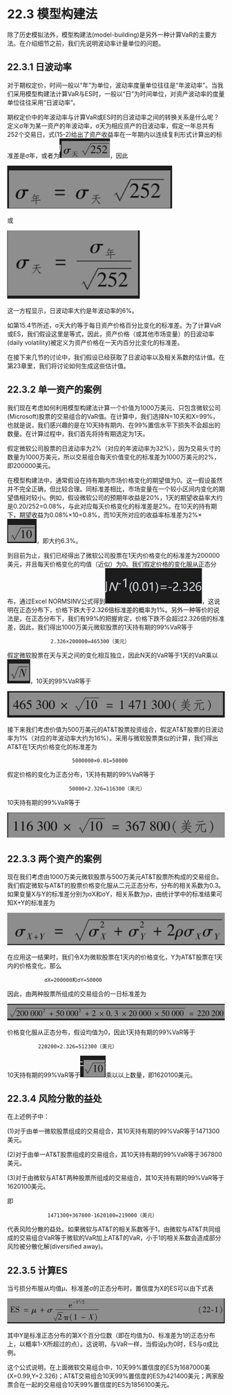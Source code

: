 # 22.3 模型构建法

除了历史模拟法外，模型构建法(model-building)是另外一种计算VaR的主要方法。在介绍细节之前，我们先说明波动率计量单位的问题。

## 22.3.1 日波动率

对于期权定价，时间一般以“年”为单位，波动率度量单位往往是“年波动率”。当我们采用模型构建法计算VaR与ES时，一般以“日”为时间单位，对资产波动率的度量单位往往采用“日波动率”。


期权定价中的年波动率与计算VaR或ES时的日波动率之间的转换关系是什么呢？定义σ年为某一资产的年波动率，σ天为相应资产的日波动率，假定一年总共有252个交易日，式(15-2)给出了资产收益率在一年期内以连续复利形式计算出的标准差是σ年，或者为![](images/2024-03-19-16-37-39.png)，因此

![](images/2024-03-19-16-37-59.png)

或

![](images/2024-03-19-16-38-18.png)

这一方程显示，日波动率大约是年波动率的6%。


如第15.4节所述，σ天大约等于每日资产价格百分比变化的标准差。为了计算VaR或ES，我们假设这里是等式，因此，资产价格（或其他市场变量）的日波动率(daily volatility)被定义为资产价格在一天内百分比变化的标准差。


在接下来几节的讨论中，我们假设已经获取了日波动率以及相关系数的估计值。在第23章里，我们将讨论如何生成这些估计值。

## 22.3.2 单一资产的案例


我们现在考虑如何利用模型构建法计算一个价值为1000万美元、只包含微软公司(Microsoft)股票的交易组合的VaR值。在计算中，我们选择N=10天和X=99%，也就是说，我们感兴趣的是在10天持有期内、在99%置信水平下损失不会超出的数量。在计算过程中，我们首先将持有期选定为1天。

假定微软公司股票的日波动率为2%（对应的年波动率为32%），因为交易头寸的数量为1000万美元，所以交易组合每天价值变化的标准差为1000万美元的2%，即200000美元。


在模型构建法中，通常假设在持有期内市场价格变化的期望值为0。这一假设虽然并不完全正确，但比较合理。同标准差相比，市场变量在一个较小区间内变化的期望值相对较小。例如，假设微软公司的预期年收益是20%，1天的期望收益率大约是0.20/252=0.08%，与此对应每天价格变化的标准差是2%。在10天的持有期下，期望收益为0.08%×10=0.8%，而10天所对应的收益率标准差为2%×![](images/2024-03-19-16-39-38.png)，即大约6.3%。

到目前为止，我们已经得出了微软公司股票在1天内价格变化的标准差为200000美元，并且每天价格变化的均值（近似）为0。我们假定价格的变化服从正态分布，通过Excel NORMSINV公式得到![](images/2024-03-19-16-41-02.png)，这说明在正态分布下，价格下跌大于2.326倍标准差的概率为1%。另外一种等价的说法是，在正态分布下，我们有99%的把握肯定，价格下跌不会超过2.326倍的标准差，因此，我们得出1000万美元微软股票的1天持有期的99%VaR等于

                  2.326×200000=465300（美元）


假定微软股票在天与天之间的变化相互独立，因此N天的VaR等于1天的VaR乘以![](images/2024-03-19-16-41-25.png)，10天的99%VaR等于

![](images/2024-03-19-16-42-03.png)

接下来我们考虑价值为500万美元的AT&T股票投资组合，假定AT&T股票的日波动率为1%（对应的年波动率大约为16%）。采用与微软股票类似的计算，我们得出AT&T在1天内价格变化的标准差为


                         5000000×0.01=50000


假定价格的变化为正态分布，1天持有期的99%VaR等于


                        50000×2.326=116300（美元）


10天持有期的99%VaR等于

![](images/2024-03-19-16-42-56.png)

## 22.3.3 两个资产的案例

现在我们考虑由1000万美元微软股票与500万美元AT&T股票所构成的交易组合。我们假定微软与AT&T的股票价格变化服从二元正态分布，分布的相关系数为0.3。如果变量X与Y的标准差分别为σX和σY，相关系数为ρ，由统计学中的标准结果可知X+Y的标准差为

![](images/2024-03-19-16-43-24.png)

在应用这一结果时，我们令X为微软股票在1天内的价格变化，Y为AT&T股票在1天内的价格变化，那么

                σX=200000和σY=50000

因此，由两种股票所组成的交易组合的一日标准差为

![](images/2024-03-19-16-43-59.png)

价格变化服从正态分布，假设均值为0，因此1天持有期的99%VaR等于


              220200×2.326=512300（美元）


10天持有期的99%VaR等于![](images/2024-03-19-16-45-00.png)乘以以上数量，即1620100美元。

## 22.3.4 风险分散的益处

在上述例子中：

(1)对于由单一微软股票组成的交易组合，其10天持有期的99%VaR等于1471300美元。


(2)对于由单一AT&T股票组成的交易组合，其10天持有期的99%VaR等于367800美元。

(3)对于由微软与AT&T两种股票所组成的交易组合，其10天持有期的99%VaR等于1620100美元。

即


                 1471300+367800-1620100=219000（美元）


代表风险分散的益处。如果微软与AT&T的相关系数等于1，由微软与AT&T共同组成的交易组合VaR等于微软的VaR加上AT&T的VaR，小于1的相关系数会造成部分风险被分散化解(diversified away)。

## 22.3.5 计算ES

当亏损分布服从均值μ、标准差σ的正态分布时，置信度为X的ES可以由下式表

![](images/2024-03-19-16-45-55.png)

其中Y是标准正态分布的第X个百分位数（即在均值为0、标准差为1的正态分布上，以概率1-X所超过的点）。这说明，与VaR一样，当假设μ为0时，ES与σ成比例。

这个公式说明，在上面微软交易组合中，10天99%置信度的ES为1687000美(X=0.99,Y=2.326)；AT&T交易组合10天99%置信度的ES为421400美元；两家股票合在一起的交易组合10天99%置信度的ES为1856100美元。

